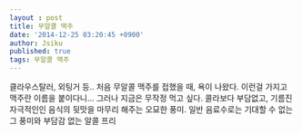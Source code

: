 ```yaml
---
layout : post
title: 무알콜 맥주
date: '2014-12-25 03:20:45 +0900'
author: Jsiku
published: true
tags: 무알콜 맥주
---
```

클라우스탈러, 외팅거 등..
처음 무알콜 맥주를 접했을 때, 욕이 나왔다. 이런걸 가지고 맥주란 이름을 붙이다니... 그러나 지금은 무작정 먹고 싶다.
콜라보다 부담없고, 기름진 자극적인인 음식의 뒷맛을 마무리 해주는 오묘한 풍미. 일반 음료수로는 기대할 수 없는 그 풍미와 부담감 없는 알콜 프리

